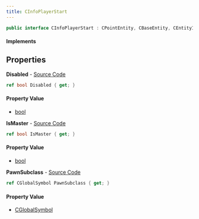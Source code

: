 ```yaml
---
title: CInfoPlayerStart
---
```


```csharp
public interface CInfoPlayerStart : CPointEntity, CBaseEntity, CEntityInstance, ISchemaClass<CEntityInstance>, ISchemaClass<CBaseEntity>, ISchemaClass<CPointEntity>, ISchemaClass<CInfoPlayerStart>, ISchemaField, ISchemaClass, INativeHandle
```

#### Implements

## Properties

**Disabled** - [Source Code](https://github.com/swiftly-solution/swiftlys2/blob/main/managed/src/SwiftlyS2.Generated/Schemas/Interfaces/CInfoPlayerStart.cs#L16)

```csharp
ref bool Disabled { get; }
```

#### Property Value

- [bool](https://learn.microsoft.com/dotnet/api/system.boolean)

**IsMaster** - [Source Code](https://github.com/swiftly-solution/swiftlys2/blob/main/managed/src/SwiftlyS2.Generated/Schemas/Interfaces/CInfoPlayerStart.cs#L18)

```csharp
ref bool IsMaster { get; }
```

#### Property Value

- [bool](https://learn.microsoft.com/dotnet/api/system.boolean)

**PawnSubclass** - [Source Code](https://github.com/swiftly-solution/swiftlys2/blob/main/managed/src/SwiftlyS2.Generated/Schemas/Interfaces/CInfoPlayerStart.cs#L20)

```csharp
ref CGlobalSymbol PawnSubclass { get; }
```

#### Property Value

- [CGlobalSymbol](/docs/api/shared/natives/cglobalsymbol)

